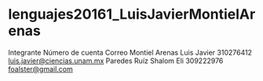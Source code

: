 # lenguajes20161_LuisJavierMontielArenas

Integrante                    Número de cuenta    Correo
Montiel Arenas Luis Javier    310276412           luis.javier@ciencias.unam.mx
Paredes Ruíz Shalom Eli       309222976           foalster@gmail.com
